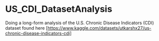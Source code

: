 # US_CDI_DatasetAnalysis
Doing a long-form analysis of the U.S. Chronic Disease Indicators (CDI) dataset found here [https://www.kaggle.com/datasets/utkarshx27/us-chronic-disease-indicators-cdi]

